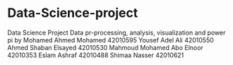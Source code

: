 # Data-Science-project
Data Science Project 
Data pr-processing, analysis, visualization and power pi 
by Mohamed Ahmed Mohamed      42010595
   Yousef Adel Ali            42010550
   Ahmed Shaban Elsayed       42010530
   Mahmoud Mohamed Abo Elnoor 42010353
   Eslam Ashraf               42010488
   Shimaa Nasser              42010621
